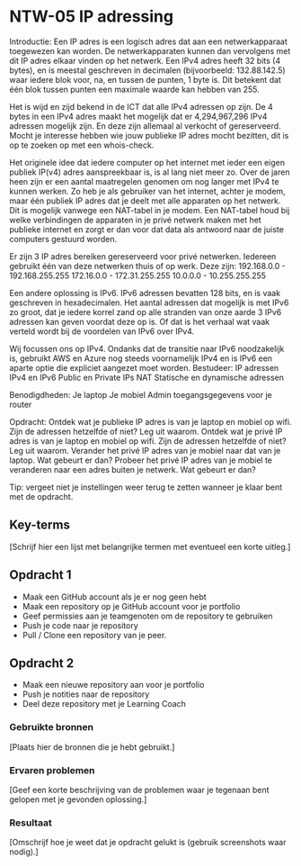 # NTW-05 IP adressing

Introductie:
Een IP adres is een logisch adres dat aan een netwerkapparaat toegewezen kan worden. De netwerkapparaten kunnen dan vervolgens met dit IP adres elkaar vinden op het netwerk.
Een IPv4 adres heeft 32 bits (4 bytes), en is meestal geschreven in decimalen (bijvoorbeeld: 132.88.142.5) waar iedere blok voor, na, en tussen de punten, 1 byte is. Dit betekent dat één blok tussen punten een maximale waarde kan hebben van 255. 

Het is wijd en zijd bekend in de ICT dat alle IPv4 adressen op zijn. De 4 bytes in een IPv4 adres maakt het mogelijk dat er 4,294,967,296 IPv4 adressen mogelijk zijn. En deze zijn allemaal al verkocht of gereserveerd. Mocht je interesse hebben wie jouw publieke IP adres mocht bezitten, dit is op te zoeken op met een whois-check.

Het originele idee dat iedere computer op het internet met ieder een eigen publiek IP(v4) adres aanspreekbaar is, is al lang niet meer zo. Over de jaren heen zijn er een aantal maatregelen genomen om nog langer met IPv4 te kunnen werken. Zo heb je als gebruiker van het internet, achter je modem, maar één publiek IP adres dat je deelt met alle apparaten op het netwerk. Dit is mogelijk vanwege een NAT-tabel in je modem. Een NAT-tabel houd bij welke verbindingen de apparaten in je privé netwerk maken met het publieke internet en zorgt er dan voor dat data als antwoord naar de juiste computers gestuurd worden.

Er zijn 3 IP adres bereiken gereserveerd voor privé netwerken. Iedereen gebruikt één van deze netwerken thuis of op werk. Deze zijn:
192.168.0.0 - 192.168.255.255
172.16.0.0 - 172.31.255.255
10.0.0.0 - 10.255.255.255

Een andere oplossing is IPv6. IPv6 adressen bevatten 128 bits, en is vaak geschreven in hexadecimalen. Het aantal adressen dat mogelijk is met IPv6 zo groot, dat je iedere korrel zand op alle stranden van onze aarde 3 IPv6 adressen kan geven voordat deze op is. Of dat 
is het verhaal wat vaak verteld wordt bij de voordelen van IPv6 over IPv4.

Wij focussen ons op IPv4. Ondanks dat de transitie naar IPv6 noodzakelijk is, gebruikt AWS en Azure nog steeds voornamelijk IPv4 en is IPv6 een aparte optie die expliciet aangezet moet worden.
Bestudeer:
IP adressen
IPv4 en IPv6
Public en Private IPs
NAT
Statische en dynamische adressen

Benodigdheden:
Je laptop
Je mobiel
Admin toegangsgegevens voor je router

Opdracht:
Ontdek wat je publieke IP adres is van je laptop en mobiel op wifi.
Zijn de adressen hetzelfde of niet? Leg uit waarom.
Ontdek wat je privé IP adres is van je laptop en mobiel op wifi.
Zijn de adressen hetzelfde of niet? Leg uit waarom.
Verander het privé IP adres van je mobiel naar dat van je laptop. Wat gebeurt er dan?
Probeer het privé IP adres van je mobiel te veranderen naar een adres buiten je netwerk. Wat gebeurt er dan?

Tip: vergeet niet je instellingen weer terug te zetten wanneer je klaar bent met de opdracht.

  

## Key-terms 

[Schrijf hier een lijst met belangrijke termen met eventueel een korte uitleg.] 

  

## Opdracht 1

- Maak een GitHub account als je er nog geen hebt
- Maak een repository op je GitHub account voor je portfolio
- Geef permissies aan je teamgenoten om de repository te gebruiken
- Push je code naar je repository
- Pull / Clone een repository van je peer.

## Opdracht 2

- Maak een nieuwe repository aan voor je portfolio
- Push je notities naar de repository
- Deel deze repository met je Learning Coach





### Gebruikte bronnen 

[Plaats hier de bronnen die je hebt gebruikt.] 

  

### Ervaren problemen 

[Geef een korte beschrijving van de problemen waar je tegenaan bent gelopen met je gevonden oplossing.] 

  

### Resultaat 

[Omschrijf hoe je weet dat je opdracht gelukt is (gebruik screenshots waar nodig).] 
